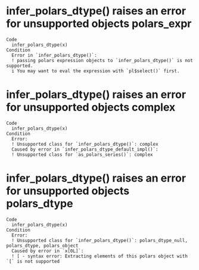 # infer_polars_dtype() raises an error for unsupported objects polars_expr

    Code
      infer_polars_dtype(x)
    Condition
      Error in `infer_polars_dtype()`:
      ! passing polars expression objects to `infer_polars_dtype()` is not supported.
      i You may want to eval the expression with `pl$select()` first.

# infer_polars_dtype() raises an error for unsupported objects complex

    Code
      infer_polars_dtype(x)
    Condition
      Error:
      ! Unsupported class for `infer_polars_dtype()`: complex
      Caused by error in `infer_polars_dtype_default_impl()`:
      ! Unsupported class for `as_polars_series()`: complex

# infer_polars_dtype() raises an error for unsupported objects polars_dtype

    Code
      infer_polars_dtype(x)
    Condition
      Error:
      ! Unsupported class for `infer_polars_dtype()`: polars_dtype_null, polars_dtype, polars_object
      Caused by error in `x[0L]`:
      ! [ - syntax error: Extracting elements of this polars object with `[` is not supported

